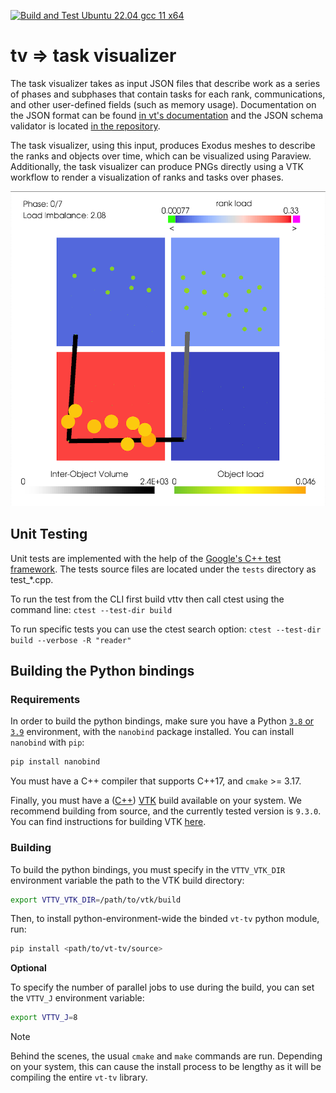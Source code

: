 [![Build and Test Ubuntu 22.04 gcc 11 x64](https://github.com/DARMA-tasking/vt-tv/actions/workflows/build-and-test-vt-tv.yml/badge.svg)](https://github.com/DARMA-tasking/vt-tv/actions/workflows/build-and-test-vt-tv.yml)

# tv => task visualizer

The task visualizer takes as input JSON files that describe work as a
series of phases and subphases that contain tasks for each rank,
communications, and other user-defined fields (such as memory
usage). Documentation on the JSON format can be found [in vt's
documentation](https://darma-tasking.github.io/docs/html/node-lb-data.html)
and the JSON schema validator is located [in the
repository](https://github.com/DARMA-tasking/vt/blob/develop/scripts/JSON_data_files_validator.py).

The task visualizer, using this input, produces Exodus meshes to
describe the ranks and objects over time, which can be visualized
using Paraview. Additionally, the task visualizer can produce PNGs
directly using a VTK workflow to render a visualization of ranks and
tasks over phases.

![Example Output PNG](./docs/example-output-image.png)

## Unit Testing

Unit tests are implemented with the help of the [Google's C++ test framework](https://github.com/google/googletest).
The tests source files are located under the `tests` directory as test_*.cpp.

To run the test from the CLI first build vttv then call ctest using the command line:
 `ctest --test-dir build`

To run specific tests you can use the ctest search option:
 `ctest --test-dir build --verbose -R "reader"`

## Building the Python bindings

### Requirements

In order to build the python bindings, make sure you have a Python <ins>`3.8` or `3.9`</ins> environment, with the `nanobind` package installed. You can install `nanobind` with `pip`:

```bash
pip install nanobind
```

You must have a C++ compiler that supports C++17, and `cmake` >= 3.17.

Finally, you must have a (<ins>C++</ins>) [VTK](https://vtk.org/) build available on your system. We recommend building from source, and the currently tested version is `9.3.0`. You can find instructions for building VTK [here](https://gitlab.kitware.com/vtk/vtk/-/blob/master/Documentation/docs/build_instructions/build.md).

### Building

To build the python bindings, you must specify in the `VTTV_VTK_DIR` environment variable the path to the VTK build directory:

```bash
export VTTV_VTK_DIR=/path/to/vtk/build
```


Then, to install python-environment-wide the binded `vt-tv` python module, run:

```bash
pip install <path/to/vt-tv/source>
```
**Optional**

To specify the number of parallel jobs to use during the build, you can set the `VTTV_J` environment variable:

```bash
export VTTV_J=8
```

> [!NOTE]
> Behind the scenes, the usual `cmake` and `make` commands are run. Depending on your system, this can cause the install process to be lengthy as it will be compiling the entire `vt-tv` library.
